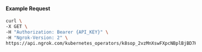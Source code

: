 <!-- Code generated for API Clients. DO NOT EDIT. -->
#### Example Request
```bash
curl \
-X GET \
-H "Authorization: Bearer {API_KEY}" \
-H "Ngrok-Version: 2" \
https://api.ngrok.com/kubernetes_operators/k8sop_2vzMnXswFXpcNBplBjBD7Hj6WK3
